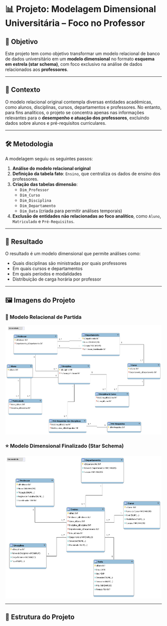 # 📊 Projeto: Modelagem Dimensional Universitária – Foco no Professor

## 🎯 Objetivo

Este projeto tem como objetivo transformar um modelo relacional de banco de dados universitário em um **modelo dimensional** no formato **esquema em estrela (star schema)**, com foco exclusivo na análise de dados relacionados aos **professores**.

---

## 🧩 Contexto

O modelo relacional original contempla diversas entidades acadêmicas, como alunos, disciplinas, cursos, departamentos e professores. No entanto, para fins analíticos, o projeto se concentra apenas nas informações relevantes para o **desempenho e atuação dos professores**, excluindo dados sobre alunos e pré-requisitos curriculares.

---

## 🛠️ Metodologia

A modelagem seguiu os seguintes passos:

1. **Análise do modelo relacional original**
2. **Definição da tabela fato**: `Ensino`, que centraliza os dados de ensino dos professores.
3. **Criação das tabelas dimensão**:
   - `Dim_Professor`
   - `Dim_Curso`
   - `Dim_Disciplina`
   - `Dim_Departamento`
   - `Dim_Data` (criada para permitir análises temporais)
4. **Exclusão de entidades não relacionadas ao foco analítico**, como `Aluno`, `Matriculado` e `Pré-Requisitos`.

---

## 🧠 Resultado

O resultado é um modelo dimensional que permite análises como:

- Quais disciplinas são ministradas por quais professores
- Em quais cursos e departamentos
- Em quais períodos e modalidades
- Distribuição de carga horária por professor

---

## 🖼️ Imagens do Projeto

### 📌 Modelo Relacional de Partida

![Modelo Relacional](img/Diagrama_universidade.png)

### ⭐ Modelo Dimensional Finalizado (Star Schema)

![Modelo Estrela](img/diagrama_estrela_universidade_professor.png)

---

## 📁 Estrutura do Projeto

